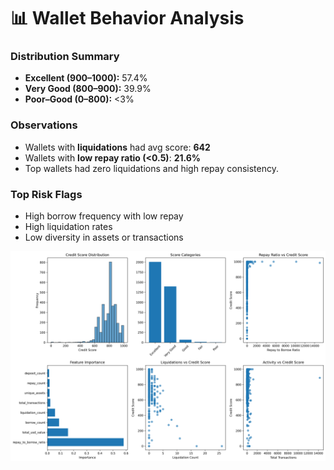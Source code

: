 # 📊 Wallet Behavior Analysis

### Distribution Summary
- **Excellent (900–1000):** 57.4%
- **Very Good (800–900):** 39.9%
- **Poor–Good (0–800):** <3%

### Observations
- Wallets with **liquidations** had avg score: **642**
- Wallets with **low repay ratio (<0.5)**: **21.6%**
- Top wallets had zero liquidations and high repay consistency.

### Top Risk Flags
- High borrow frequency with low repay
- High liquidation rates
- Low diversity in assets or transactions

![Score Distribution](comprehensive_analysis.png)
